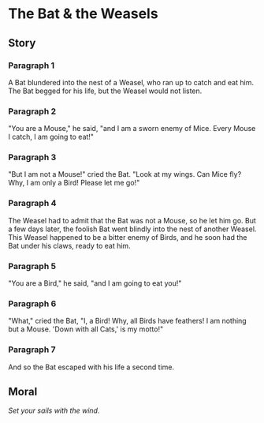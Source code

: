 
# The Bat & the Weasels

## Story


### Paragraph 1

A Bat blundered into the nest of a Weasel, who ran up to catch and eat him. The Bat begged for his life, but the Weasel would not listen.



### Paragraph 2

"You are a Mouse," he said, "and I am a sworn enemy of Mice. Every Mouse I catch, I am going to eat!"



### Paragraph 3

"But I am not a Mouse!" cried the Bat. "Look at my wings. Can Mice fly? Why, I am only a Bird! Please let me go!"



### Paragraph 4

The Weasel had to admit that the Bat was not a Mouse, so he let him go. But a few days later, the foolish Bat went blindly into the nest of another Weasel. This Weasel happened to be a bitter enemy of Birds, and he soon had the Bat under his claws, ready to eat him.



### Paragraph 5

"You are a Bird," he said, "and I am going to eat you!"



### Paragraph 6

"What," cried the Bat, "I, a Bird! Why, all Birds have feathers! I am nothing but a Mouse. 'Down with all Cats,' is my motto!"



### Paragraph 7

And so the Bat escaped with his life a second time.



## Moral

_Set your sails with the wind._

